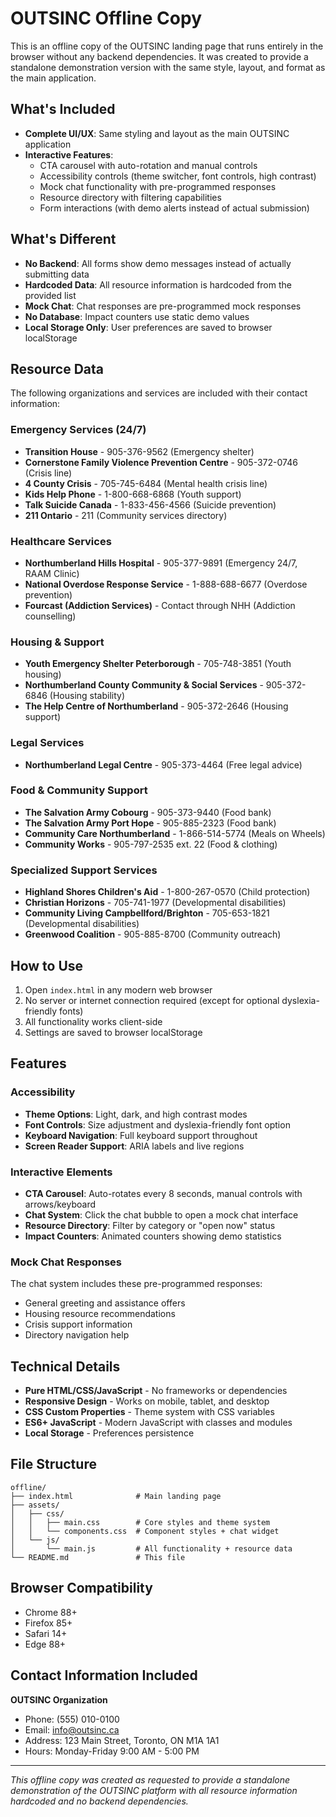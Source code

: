 # OUTSINC Offline Copy

This is an offline copy of the OUTSINC landing page that runs entirely in the browser without any backend dependencies. It was created to provide a standalone demonstration version with the same style, layout, and format as the main application.

## What's Included

- **Complete UI/UX**: Same styling and layout as the main OUTSINC application
- **Interactive Features**: 
  - CTA carousel with auto-rotation and manual controls
  - Accessibility controls (theme switcher, font controls, high contrast)
  - Mock chat functionality with pre-programmed responses
  - Resource directory with filtering capabilities
  - Form interactions (with demo alerts instead of actual submission)

## What's Different

- **No Backend**: All forms show demo messages instead of actually submitting data
- **Hardcoded Data**: All resource information is hardcoded from the provided list
- **Mock Chat**: Chat responses are pre-programmed mock responses
- **No Database**: Impact counters use static demo values
- **Local Storage Only**: User preferences are saved to browser localStorage

## Resource Data

The following organizations and services are included with their contact information:

### Emergency Services (24/7)
- **Transition House** - 905-376-9562 (Emergency shelter)
- **Cornerstone Family Violence Prevention Centre** - 905-372-0746 (Crisis line)
- **4 County Crisis** - 705-745-6484 (Mental health crisis line)
- **Kids Help Phone** - 1-800-668-6868 (Youth support)
- **Talk Suicide Canada** - 1-833-456-4566 (Suicide prevention)
- **211 Ontario** - 211 (Community services directory)

### Healthcare Services
- **Northumberland Hills Hospital** - 905-377-9891 (Emergency 24/7, RAAM Clinic)
- **National Overdose Response Service** - 1-888-688-6677 (Overdose prevention)
- **Fourcast (Addiction Services)** - Contact through NHH (Addiction counselling)

### Housing & Support
- **Youth Emergency Shelter Peterborough** - 705-748-3851 (Youth housing)
- **Northumberland County Community & Social Services** - 905-372-6846 (Housing stability)
- **The Help Centre of Northumberland** - 905-372-2646 (Housing support)

### Legal Services
- **Northumberland Legal Centre** - 905-373-4464 (Free legal advice)

### Food & Community Support
- **The Salvation Army Cobourg** - 905-373-9440 (Food bank)
- **The Salvation Army Port Hope** - 905-885-2323 (Food bank)
- **Community Care Northumberland** - 1-866-514-5774 (Meals on Wheels)
- **Community Works** - 905-797-2535 ext. 22 (Food & clothing)

### Specialized Support Services
- **Highland Shores Children's Aid** - 1-800-267-0570 (Child protection)
- **Christian Horizons** - 705-741-1977 (Developmental disabilities)
- **Community Living Campbellford/Brighton** - 705-653-1821 (Developmental disabilities)
- **Greenwood Coalition** - 905-885-8700 (Community outreach)

## How to Use

1. Open `index.html` in any modern web browser
2. No server or internet connection required (except for optional dyslexia-friendly fonts)
3. All functionality works client-side
4. Settings are saved to browser localStorage

## Features

### Accessibility
- **Theme Options**: Light, dark, and high contrast modes
- **Font Controls**: Size adjustment and dyslexia-friendly font option
- **Keyboard Navigation**: Full keyboard support throughout
- **Screen Reader Support**: ARIA labels and live regions

### Interactive Elements
- **CTA Carousel**: Auto-rotates every 8 seconds, manual controls with arrows/keyboard
- **Chat System**: Click the chat bubble to open a mock chat interface
- **Resource Directory**: Filter by category or "open now" status
- **Impact Counters**: Animated counters showing demo statistics

### Mock Chat Responses
The chat system includes these pre-programmed responses:
- General greeting and assistance offers
- Housing resource recommendations
- Crisis support information
- Directory navigation help

## Technical Details

- **Pure HTML/CSS/JavaScript** - No frameworks or dependencies
- **Responsive Design** - Works on mobile, tablet, and desktop
- **CSS Custom Properties** - Theme system with CSS variables
- **ES6+ JavaScript** - Modern JavaScript with classes and modules
- **Local Storage** - Preferences persistence

## File Structure

```
offline/
├── index.html              # Main landing page
├── assets/
│   ├── css/
│   │   ├── main.css        # Core styles and theme system
│   │   └── components.css  # Component styles + chat widget
│   └── js/
│       └── main.js         # All functionality + resource data
└── README.md               # This file
```

## Browser Compatibility

- Chrome 88+
- Firefox 85+
- Safari 14+
- Edge 88+

## Contact Information Included

**OUTSINC Organization**
- Phone: (555) 010-0100
- Email: info@outsinc.ca
- Address: 123 Main Street, Toronto, ON M1A 1A1
- Hours: Monday-Friday 9:00 AM - 5:00 PM

---

*This offline copy was created as requested to provide a standalone demonstration of the OUTSINC platform with all resource information hardcoded and no backend dependencies.*